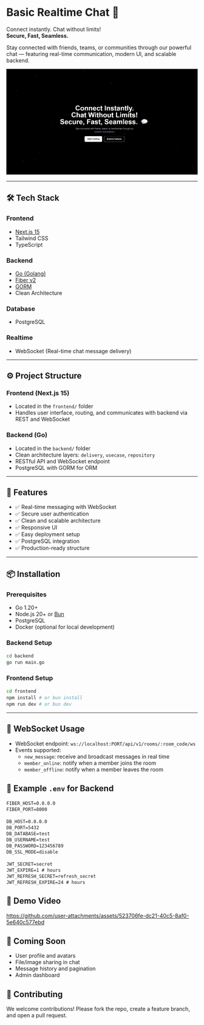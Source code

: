 
# Basic Realtime Chat 💬

Connect instantly. Chat without limits!  
**Secure, Fast, Seamless.**

Stay connected with friends, teams, or communities through our powerful chat — featuring real-time communication, modern UI, and scalable backend.

![Hero Screenshot](./demo/image_demo.png)

---

## 🛠 Tech Stack

### Frontend
- [Next.js 15](https://nextjs.org/)
- Tailwind CSS
- TypeScript

### Backend
- [Go (Golang)](https://go.dev/)
- [Fiber v2](https://docs.gofiber.io/)
- [GORM](https://gorm.io/)
- Clean Architecture

### Database
- PostgreSQL

### Realtime
- WebSocket (Real-time chat message delivery)

---

## ⚙️ Project Structure

### Frontend (Next.js 15)
- Located in the `frontend/` folder
- Handles user interface, routing, and communicates with backend via REST and WebSocket

### Backend (Go)
- Located in the `backend/` folder
- Clean architecture layers: `delivery`, `usecase`, `repository`
- RESTful API and WebSocket endpoint
- PostgreSQL with GORM for ORM

---

## 🚀 Features

- ✅ Real-time messaging with WebSocket
- ✅ Secure user authentication
- ✅ Clean and scalable architecture
- ✅ Responsive UI
- ✅ Easy deployment setup
- ✅ PostgreSQL integration
- ✅ Production-ready structure

---

## 📦 Installation

### Prerequisites
- Go 1.20+
- Node.js 20+ or [Bun](https://bun.sh/)
- PostgreSQL
- Docker (optional for local development)

### Backend Setup

```bash
cd backend
go run main.go
````

### Frontend Setup

```bash
cd frontend
npm install # or bun install
npm run dev # or bun dev
```

---

## 🔄 WebSocket Usage

* WebSocket endpoint: `ws://localhost:PORT/api/v1/rooms/:room_code/ws`
* Events supported:
  * `new_message`: receive and broadcast messages in real time
  * `member_online`: notify when a member joins the room
  * `member_offline`: notify when a member leaves the room


## 📁 Example `.env` for Backend

```env
FIBER_HOST=0.0.0.0
FIBER_PORT=8000

DB_HOST=0.0.0.0
DB_PORT=5432
DB_DATABASE=test
DB_USERNAME=test
DB_PASSWORD=123456789
DB_SSL_MODE=disable

JWT_SECRET=secret
JWT_EXPIRE=1 # hours
JWT_REFRESH_SECRET=refresh_secret
JWT_REFRESH_EXPIRE=24 # hours
```

## 📸 Demo Video

https://github.com/user-attachments/assets/523706fe-dc21-40c5-8af0-5e640c577ebd

## 🧪 Coming Soon

* User profile and avatars
* File/image sharing in chat
* Message history and pagination
* Admin dashboard

## 🤝 Contributing

We welcome contributions! Please fork the repo, create a feature branch, and open a pull request.
